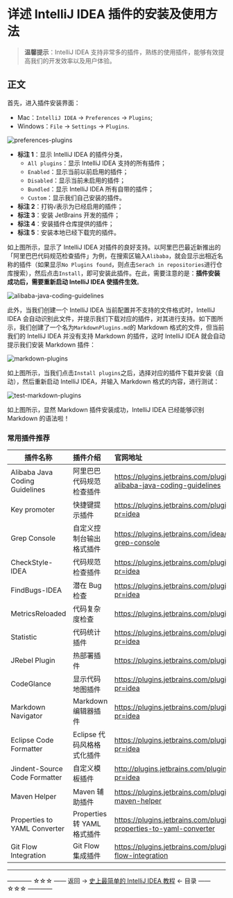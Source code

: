 # 详述 IntelliJ IDEA 插件的安装及使用方法

> **温馨提示**：IntelliJ  IDEA 支持非常多的插件，熟练的使用插件，能够有效提高我们的开发效率以及用户体验。

## 正文

首先，进入插件安装界面：

 - Mac：`IntelliJ IDEA` -> `Preferences` -> `Plugins`;
 - Windows：`File` -> `Settings` -> `Plugins`.

![preferences-plugins](https://github.com/guobinhit/intellij-idea-tutorial/blob/master/images/plugins/preferences-plugins.png)

- **标注 1**：显示 IntelliJ IDEA 的插件分类，
  - `All plugins`：显示 IntelliJ IDEA 支持的所有插件；
  - `Enabled`：显示当前以前启用的插件；
  - `Disabled`：显示当前未启用的插件；
  - `Bundled`：显示 IntelliJ IDEA 所有自带的插件；
  - `Custom`：显示我们自己安装的插件。
- **标注 2**：打钩`√`表示为已经启用的插件；
- **标注 3**：安装  JetBrains 开发的插件；
- **标注 4**：安装插件仓库提供的插件；
- **标注 5**：安装本地已经下载完的插件。

如上图所示，显示了 IntelliJ IDEA 对插件的良好支持。以阿里巴巴最近新推出的「阿里巴巴代码规范检查插件」为例，在搜索区输入`Alibaba`，就会显示出相近名称的插件（如果显示`No Plugins found`，则点击`Serach in repositories`进行仓库搜索），然后点击`Install`，即可安装此插件。在此，需要注意的是：**插件安装成功后，需要重新启动 IntelliJ IDEA 使插件生效**。

![alibaba-java-coding-guidelines](https://github.com/guobinhit/intellij-idea-tutorial/blob/master/images/plugins/alibaba-java-coding-guidelines.png)

此外，当我们创建一个 IntelliJ IDEA 当前配置并不支持的文件格式时，IntelliJ IDEA 会自动识别此文件，并提示我们下载对应的插件，对其进行支持。如下图所示，我们创建了一个名为`MarkdownPlugins.md`的 Markdown 格式的文件，但当前我们的 IntelliJ IDEA 并没有支持 Markdown 的插件，这时 IntelliJ IDEA 就会自动提示我们安装 Markdown 插件：

![markdown-plugins](https://github.com/guobinhit/intellij-idea-tutorial/blob/master/images/plugins/markdown-plugins.png)

如上图所示，当我们点击`Install plugins`之后，选择对应的插件下载并安装（自动），然后重新启动 IntelliJ IDEA，并输入 Markdown 格式的内容，进行测试：

![test-markdown-plugins](https://github.com/guobinhit/intellij-idea-tutorial/blob/master/images/plugins/test-markdown-plugins.png)

如上图所示，显然 Markdown 插件安装成功，IntelliJ IDEA 已经能够识别 Markdown 的语法啦！

### 常用插件推荐

| 插件名称 | 插件介绍 | 官网地址 |
| ------------- |:-------------| :-----|
|Alibaba Java Coding Guidelines|	阿里巴巴代码规范检查插件	|https://plugins.jetbrains.com/plugin/10046-alibaba-java-coding-guidelines|
|Key promoter	|快捷键提示插件	|https://plugins.jetbrains.com/plugin/4455?pr=idea|
|Grep Console	|自定义控制台输出格式插件|	https://plugins.jetbrains.com/idea/plugin/7125-grep-console|
|CheckStyle-IDEA|	代码规范检查插件	|https://plugins.jetbrains.com/plugin/1065?pr=idea|
|FindBugs-IDEA	| 潜在 Bug 检查	|https://plugins.jetbrains.com/plugin/3847?pr=idea|
|MetricsReloaded	|代码复杂度检查	|https://plugins.jetbrains.com/plugin/93?pr=idea|
|Statistic	|代码统计插件|	https://plugins.jetbrains.com/plugin/4509?pr=idea|
|JRebel Plugin	|热部署插件|	https://plugins.jetbrains.com/plugin/?id=4441|
|CodeGlance	|显示代码地图插件	|https://plugins.jetbrains.com/plugin/7275?pr=idea|
|Markdown Navigator|	Markdown 编辑器插件|	https://plugins.jetbrains.com/plugin/7896?pr=idea|
|Eclipse Code Formatter|	Eclipse 代码风格格式化插件	|https://plugins.jetbrains.com/plugin/6546?pr=idea|
|Jindent-Source Code Formatter	|自定义模板插件	|http://plugins.jetbrains.com/plugin/2170?pr=idea|
|Maven Helper|	Maven 辅助插件	|https://plugins.jetbrains.com/plugin/7179-maven-helper|
|Properties to YAML Converter|	Properties 转 YAML 格式插件	|https://plugins.jetbrains.com/plugin/8000-properties-to-yaml-converter|
|Git Flow Integration|	Git Flow 集成插件	|https://plugins.jetbrains.com/plugin/7315-git-flow-integration|






----------

———— ☆☆☆ —— 返回 -> [史上最简单的 IntelliJ IDEA 教程](https://github.com/guobinhit/intellij-idea-tutorial/blob/master/README.md) <- 目录 —— ☆☆☆ ————
